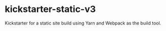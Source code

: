 # kickstarter-static-v3
Kickstarter for a static site build using Yarn and Webpack as the build tool.

